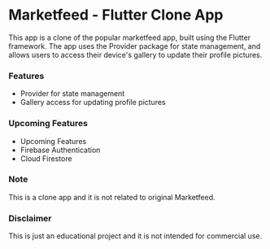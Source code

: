 # Marketfeed - Flutter Clone App

This app is a clone of the popular marketfeed app, built using the Flutter framework. The app uses the Provider package for state management, and allows users to access their device's gallery to update their profile pictures.

### Features

* Provider for state management
* Gallery access for updating profile pictures


### Upcoming Features

* Upcoming Features
* Firebase Authentication
* Cloud Firestore 

### Note
This is a clone app and it is not related to original Marketfeed.

###


### Disclaimer
This is just an educational project and it is not intended for commercial use.
